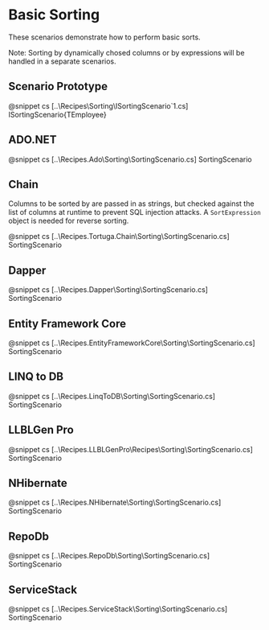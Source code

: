 ﻿# Basic Sorting

These scenarios demonstrate how to perform basic sorts. 

Note: Sorting by dynamically chosed columns or by expressions will be handled in a separate scenarios.

## Scenario Prototype

@snippet cs [..\Recipes\Sorting\ISortingScenario`1.cs] ISortingScenario{TEmployee}

## ADO.NET

@snippet cs [..\Recipes.Ado\Sorting\SortingScenario.cs] SortingScenario

## Chain

Columns to be sorted by are passed in as strings, but checked against the list of columns at runtime to prevent SQL injection attacks. A `SortExpression` object is needed for reverse sorting.

@snippet cs [..\Recipes.Tortuga.Chain\Sorting\SortingScenario.cs] SortingScenario

## Dapper

@snippet cs [..\Recipes.Dapper\Sorting\SortingScenario.cs] SortingScenario

## Entity Framework Core

@snippet cs [..\Recipes.EntityFrameworkCore\Sorting\SortingScenario.cs] SortingScenario

## LINQ to DB

@snippet cs [..\Recipes.LinqToDB\Sorting\SortingScenario.cs] SortingScenario

## LLBLGen Pro 

@snippet cs [..\Recipes.LLBLGenPro\Recipes\Sorting\SortingScenario.cs] SortingScenario

## NHibernate

@snippet cs [..\Recipes.NHibernate\Sorting\SortingScenario.cs] SortingScenario

## RepoDb

@snippet cs [..\Recipes.RepoDb\Sorting\SortingScenario.cs] SortingScenario

## ServiceStack

@snippet cs [..\Recipes.ServiceStack\Sorting\SortingScenario.cs] SortingScenario

